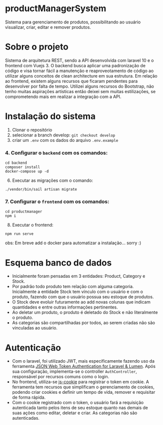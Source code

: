 # productManagerSystem
Sistema para gerenciamento de produtos, possibilitando ao usuário visualizar, criar, editar e remover produtos.

# Sobre o projeto
Sistema de arquitetura REST, sendo a API desenvolvida com laravel 10 e o frontend com Vuejs 3. O backend busca aplicar uma padronização de código e visa tornar fácil a manutenção e reaproveotamento de código ao utilizar alguns conceitos de clean architecture em sua estrutura. Em relação ao frontend, existem alguns recursos que ficaram pendentes para desenvolver por falta de tempo. Utilizei alguns recursos do Bootstrap, não tenho muitas aspirações artísticas então deixei sem muitas estilizações, se comprometendo mais em realizar a integração com a API.

# Instalação do sistema

1. Clonar o repositório
2. selecionar a branch develop: `git checkout develop`
3. criar um `.env` com os dados do arquivo `.env.example`

### 4. Configurar o `backend` com os comandos:
```
cd backend
composer install
docker-compose up -d
```
6. Executar as migrações com o comando:
```
./vendor/bin/sail artisan migrate

```

### 7. Configurar o `frontend` com os comandos:
```
cd productmanager
npm i
```

8. Executar o frontend:
```
npm run serve
```

obs: Em breve add o docker para automatizar a instalação... sorry :)

# Esquema banco de dados
- Inicialmente foram pensadas em 3 entidades: Product, Category e Stock. 
- Por padrão todo produto tem relação com alguma categoria. Inicialmente a entidade Stock tem vínculo com o usuário e com o produto, fazendo com que o usuário possua seu estoque de produtos.
- O Stock deve evoluir futuramente ao add novas colunas que indicam quantidades e entre outras informações pertinentes. 
- Ao deletar um produto, o produto é deletado do Stock e não literalmente o produto.
- As categorias são compartilhadas por todos, ao serem criadas não são vinculadas ao usuário.

# Autenticação
- Com o laravel, foi utilizado JWT, mais especificamente fazendo uso da ferramenta [JSON Web Token Authentication for Laravel & Lumen](https://jwt-auth.readthedocs.io/en/develop/). Após sua configuração, implementa-se o controller `AuthController`, responsável por recursos comuns como o login.
- No frontend, utiliza-se [js-cookie](https://www.npmjs.com/package/js-cookie) para registrar o token em cookie. A ferramenta tem recursos que simplificam o gerenciamento de cookies, podendo criar cookies e definir um tempo de vida, remover e requisitar de forma rápida.
- Com o cookie registrado com o token, o usuário fará a requisição autenticada tanto pelos itens de seu estoque quanto nas demais de suas ações como editar, deletar e criar. As categorias não são autenticadas.
